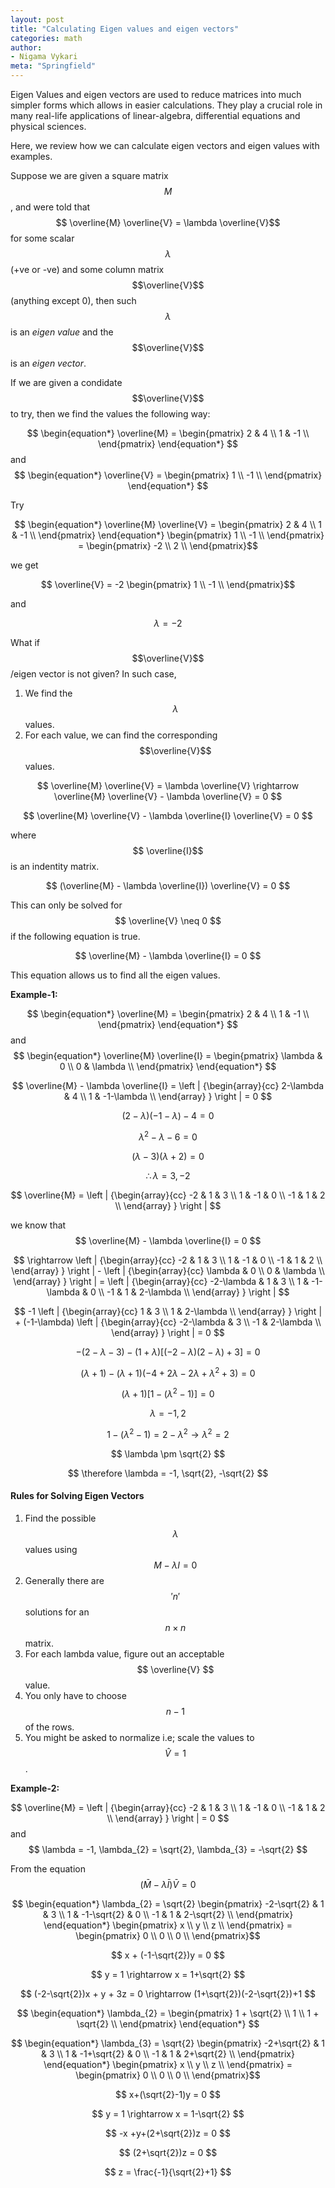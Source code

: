 ```yaml
---
layout: post
title: "Calculating Eigen values and eigen vectors"
categories: math
author:
- Nigama Vykari 
meta: "Springfield"
---
```


Eigen Values and eigen vectors are used to reduce matrices into much simpler forms which allows in easier calculations. They play a crucial role in many real-life applications of linear-algebra, differential equations and physical sciences.

Here, we review how we can calculate eigen vectors and eigen values with examples. 

Suppose we are given a square matrix $$ M $$, and were told that $$ \overline{M} \overline{V} = \lambda \overline{V}$$ for some scalar $$\lambda$$ (+ve or -ve) and some column matrix $$\overline{V}$$ (anything except 0), then such $$\lambda$$ is an *eigen value* and the $$\overline{V}$$ is an *eigen vector*.

If we are given a condidate $$\overline{V}$$ to try, then we find the values the following way:

$$ \begin{equation*} \overline{M} = \begin{pmatrix}
2 & 4 \\
1 & -1 \\
\end{pmatrix}
\end{equation*} $$ and $$ \begin{equation*} \overline{V} = \begin{pmatrix}
1 \\
-1 \\
\end{pmatrix}
\end{equation*} 
$$

Try 

$$ \begin{equation*} \overline{M} \overline{V} = \begin{pmatrix}
2 & 4 \\
1 & -1 \\
\end{pmatrix}
\end{equation*}  \begin{pmatrix}
1 \\
-1 \\
\end{pmatrix} = \begin{pmatrix}
-2 \\
2 \\
\end{pmatrix}$$ 

we get

$$ \overline{V} = -2 \begin{pmatrix}
1 \\
-1 \\
\end{pmatrix}$$ 

and

$$\lambda = -2$$

What if $$\overline{V}$$ /eigen vector is not given? In such case, 

1. We find the $$ \lambda $$ values.
2. For each value, we can find the corresponding $$\overline{V}$$ values.

$$ \overline{M} \overline{V} = \lambda \overline{V} \rightarrow \overline{M} \overline{V} - \lambda \overline{V} = 0 $$

$$ \overline{M} \overline{V} - \lambda \overline{I} \overline{V} = 0 $$ 

where $$ \overline{I}$$ is an indentity matrix. 

$$ (\overline{M} - \lambda \overline{I}) \overline{V} = 0 $$

This can only be solved for $$ \overline{V} \neq 0 $$ if the following equation is true.

$$ \overline{M} - \lambda \overline{I} = 0 $$

This equation allows us to find all the eigen values. 

**Example-1:**

$$ \begin{equation*} \overline{M} = \begin{pmatrix}
2 & 4 \\
1 & -1 \\
\end{pmatrix}
\end{equation*} $$ and $$ \begin{equation*} \overline{M} \overline{I} = \begin{pmatrix}
\lambda & 0 \\
0 & \lambda \\
\end{pmatrix}
\end{equation*} $$

$$ \overline{M} - \lambda \overline{I} = \left | {\begin{array}{cc}
   2-\lambda & 4 \\
   1 & -1-\lambda \\
  \end{array} } \right | = 0 $$ 

  $$ (2-\lambda)(-1-\lambda)-4 = 0 $$

  $$ \lambda^{2} - \lambda - 6 = 0 $$

  $$ (\lambda - 3) (\lambda + 2) = 0 $$

  $$ \therefore \lambda = 3, -2 $$


$$ \overline{M} = \left | {\begin{array}{cc}
   -2 & 1 & 3 \\
   1 & -1 & 0 \\
  -1 & 1 & 2 \\
  \end{array} } \right | $$ 

we know that $$ \overline{M} - \lambda \overline{I} = 0 $$

$$ \rightarrow \left | {\begin{array}{cc}
   -2 & 1 & 3 \\
   1 & -1 & 0 \\
  -1 & 1 & 2 \\
  \end{array} } \right | - \left | {\begin{array}{cc}
   \lambda & 0 \\
   0 & \lambda \\
  \end{array} } \right | = \left | {\begin{array}{cc}
   -2-\lambda & 1 & 3 \\
   1 & -1-\lambda & 0 \\
  -1 & 1 & 2-\lambda \\
  \end{array} } \right | $$

$$ -1 \left | {\begin{array}{cc}
   1 & 3 \\
   1 & 2-\lambda \\
  \end{array} } \right | + (-1-\lambda) \left | {\begin{array}{cc}
   -2-\lambda & 3 \\
   -1 & 2-\lambda \\
  \end{array} } \right | = 0 $$

$$ -(2-\lambda-3) - (1+\lambda) [(-2-\lambda)(2-\lambda)+3] = 0 $$

$$ (\lambda+1) - (\lambda+1)(-4+2\lambda - 2\lambda + \lambda^{2} + 3) = 0$$

$$ (\lambda + 1) [1-(\lambda^{2} - 1)] = 0 $$

$$ \lambda = -1, 2 $$

$$ 1-(\lambda^{2} - 1) = 2 - \lambda^{2} \rightarrow \lambda^{2} = 2 $$

$$ \lambda \pm \sqrt{2} $$

$$ \therefore \lambda = -1, \sqrt{2}, -\sqrt{2} $$

#### **Rules for Solving Eigen Vectors**

1. Find the possible $$\lambda$$ values using $$ M - \lambda I = 0 $$
2. Generally there are $$'n'$$ solutions for an $$ n \times n $$ matrix.
3. For each lambda value, figure out an acceptable $$ \overline{V} $$ value.
4. You only have to choose $$n-1$$ of the rows.
5. You might be asked to normalize i.e; scale the values to $$ \hat{V} = 1 $$.

**Example-2:**

$$ \overline{M} = \left | {\begin{array}{cc}
   -2 & 1 & 3 \\
   1 & -1 & 0 \\
   -1 & 1 & 2 \\
  \end{array} } \right | = 0 $$  and $$ \lambda = -1, \lambda_{2} = \sqrt{2}, \lambda_{3} = -\sqrt{2} $$

From the equation $$ (\bar{M} -\lambda \bar{I}) \bar{V} = 0 $$

$$ \begin{equation*} \lambda_{2} = \sqrt{2} \begin{pmatrix}
-2-\sqrt{2} & 1 & 3 \\
1 & -1-\sqrt{2} & 0 \\
-1 & 1 & 2-\sqrt{2} \\
\end{pmatrix}
\end{equation*}  \begin{pmatrix}
x \\
y \\
z \\
\end{pmatrix} = \begin{pmatrix}
0 \\
0 \\
0 \\
\end{pmatrix}$$ 

$$ x + (-1-\sqrt{2})y = 0 $$

$$ y = 1 \rightarrow x = 1+\sqrt{2} $$

$$ (-2-\sqrt{2})x + y + 3z = 0 \rightarrow (1+\sqrt{2})(-2-\sqrt{2})+1 $$

$$ \begin{equation*} \lambda_{2} = \begin{pmatrix}
1 + \sqrt{2} \\
     1       \\     
1 + \sqrt{2} \\
\end{pmatrix}
\end{equation*} $$

$$ \begin{equation*} \lambda_{3} = \sqrt{2} \begin{pmatrix}
-2+\sqrt{2} & 1 & 3 \\
1 & -1+\sqrt{2} & 0 \\
-1 & 1 & 2+\sqrt{2} \\
\end{pmatrix}
\end{equation*}  \begin{pmatrix}
x \\
y \\
z \\
\end{pmatrix} = \begin{pmatrix}
0 \\
0 \\
0 \\
\end{pmatrix}$$

$$ x+(\sqrt{2}-1)y = 0 $$

$$ y = 1 \rightarrow x = 1-\sqrt{2} $$

$$ -x +y+(2+\sqrt{2})z = 0 $$

$$ (2+\sqrt{2})z = 0 $$

$$ z = \frac{-1}{\sqrt{2}+1} $$







